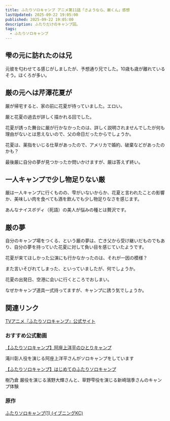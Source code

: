 ```yaml
---
title: ふたりソロキャンプ アニメ第11話「さようなら、厳くん」感想 
lastUpdated: 2025-09-22 19:05:00
published: 2025-09-22 19:05:00
description: ふたりだけのキャンプ回。
tags:
  - ふたりソロキャンプ
---
```


## 雫の元に訪れたのは兄

元彼を匂わせてる感じがしましたが、予想通り兄でした。10歳も歳が離れているそう。ほくろが多い。

## 厳の元へは芹澤花夏が

厳が帰宅すると、家の前に花夏が待っていました。エロい。

厳と花夏の過去が詳しく描かれる回でした。

花夏が誘った舞台に厳が行かなかったのは、詳しく説明されませんでしたが何も理由がないとは思えないので、父の命日だったからでしょうか。

花夏は、薬指をいじる仕草があったので、アメリカで婚約、破棄などがあったのかも？

最後厳に自分の夢が見つかったか問いかけますが、厳は答えず終い。

## 一人キャンプで少し物足りない厳

厳は一人キャンプに行くものの、雫がいないからか、花夏と言われたことの影響か、美味しい肉を食べても酒を飲んでも少し物足りなさを感じます。

あんなナイスボディ（死語）の美人が悩みの種とは贅沢です。

## 厳の夢

自分のキャンプ場をつくる、という厳の夢は、亡き父から受け継いだものでもあり、自分の夢を持っていた花夏に対して負い目を感じていたようです。

花夏が来てほしかった公演にも行かなかったのは、それが一因の模様？

また言いそびれてしまった、といっていましたが、何でしょうか。

花夏の出発日、空港に会いに行くところでおしまい。

なぜかキャンプ道具一式持ってますが、キャンプに誘う気でしょうか。

## 関連リンク

[TVアニメ『ふたりソロキャンプ』公式サイト](https://2solocamp-anime.com/)

### おすすめ公式動画

[【ふたりソロキャンプ】阿座上洋平のひとりキャンプ](https://www.youtube.com/watch?v=YFk94cB5ZGs&t=913s)

滝川彰人役を演じる阿座上洋平さんがソロキャンプをしています


[【ふたりソロキャンプ】はじめてのふたりソロキャンプ](https://www.youtube.com/watch?v=hXye3n3Mmuo)

樹乃倉 厳役を演じる濱野大輝さんと、草野雫役を演じる新崎瑞季さんのキャンプ体験


### 原作  
[ふたりソロキャンプ(1) (イブニングKC) ](https://amzn.to/3JyPHSY)
